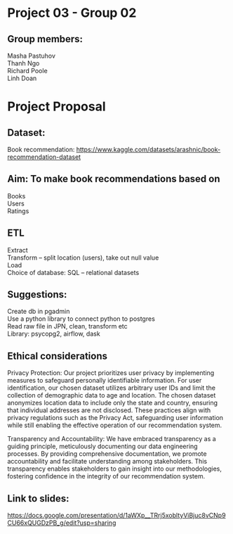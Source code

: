 # Project 03  - Group 02
## Group members:
Masha Pastuhov  
Thanh Ngo  
Richard Poole  
Linh Doan  


# Project Proposal
## Dataset:
Book recommendation: https://www.kaggle.com/datasets/arashnic/book-recommendation-dataset
## Aim: To make book recommendations based on
Books  
Users  
Ratings  

## ETL
Extract  
Transform – split location (users), take out null value  
Load  
Choice of database: SQL – relational datasets  


## Suggestions:
Create db in pgadmin  
Use a python library to connect python to postgres  
Read raw file in JPN, clean, transform etc  
Library: psycopg2, airflow, dask  

## Ethical considerations
Privacy Protection: Our project prioritizes user privacy by implementing measures to safeguard personally identifiable information. For user identification, our chosen dataset utilizes arbitrary user IDs and limit the collection of demographic data to age and location. The chosen dataset anonymizes location data to include only the state and country, ensuring that individual addresses are not disclosed. These practices align with privacy regulations such as the Privacy Act, safeguarding user information while still enabling the effective operation of our recommendation system.
   
Transparency and Accountability: We have embraced transparency as a guiding principle, meticulously documenting our data engineering processes. By providing comprehensive documentation, we promote accountability and facilitate understanding among stakeholders. This transparency enables stakeholders to gain insight into our methodologies, fostering confidence in the integrity of our recommendation system.

## Link to slides: 
https://docs.google.com/presentation/d/1aWXp__TRrj5xobltyViBjuc8vCNp9CU66xQUGDzPB_g/edit?usp=sharing
